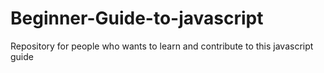 # Beginner-Guide-to-javascript
Repository for people who wants to learn and contribute to this javascript guide
